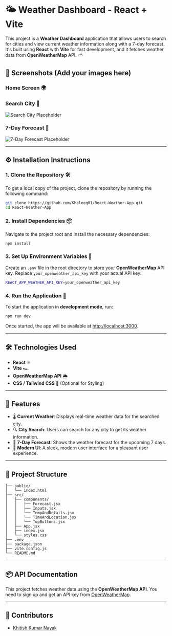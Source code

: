 
# 🌤️ Weather Dashboard - React + Vite

This project is a **Weather Dashboard** application that allows users to search for cities and view current weather information along with a 7-day forecast. It's built using **React** with **Vite** for fast development, and it fetches weather data from **OpenWeatherMap** API. ⛅

## 📸 Screenshots (Add your images here)

### Home Screen 🌍


### Search City 🔎
![Search City Placeholder](https://via.placeholder.com/800x400)

### 7-Day Forecast 📅
![7-Day Forecast Placeholder](https://via.placeholder.com/800x400)

---

## ⚙️ Installation Instructions

### 1. Clone the Repository 🛠️

To get a local copy of the project, clone the repository by running the following command:

```bash
git clone https://github.com/Khaleeq01/React-Weather-App.git
cd React-Weather-App
```

### 2. Install Dependencies 📦

Navigate to the project root and install the necessary dependencies:

```bash
npm install
```

### 3. Set Up Environment Variables 🔐

Create an `.env` file in the root directory to store your **OpenWeatherMap** API key. Replace `your_openweather_api_key` with your actual API key:

```bash
REACT_APP_WEATHER_API_KEY=your_openweather_api_key
```

### 4. Run the Application 🚀

To start the application in **development mode**, run:

```bash
npm run dev
```

Once started, the app will be available at [http://localhost:3000](http://localhost:3000).

---

## 🛠️ Technologies Used

- **React** ⚛️
- **Vite** 🏎️
- **OpenWeatherMap API** 🌦️
- **CSS / Tailwind CSS** 🎨 (Optional for Styling)

---

## 🌟 Features

- 🌡️ **Current Weather**: Displays real-time weather data for the searched city.
- 🔍 **City Search**: Users can search for any city to get its weather information.
- 📅 **7-Day Forecast**: Shows the weather forecast for the upcoming 7 days.
- 🎨 **Modern UI**: A sleek, modern user interface for a pleasant user experience.

---

## 🚧 Project Structure

```plaintext
├── public/
│   └── index.html
├── src/
│   ├── components/
│   │   ├── Forecast.jsx
│   │   ├── Inputs.jsx
│   │   └── TempAndDetails.jsx
│   │   └── TimeAndLocation.jsx
│   │   └── TopButtons.jsx
│   ├── App.jsx
│   ├── index.jsx
│   └── styles.css
├── .env
├── package.json
├── vite.config.js
└── README.md
```

---

## 📦 API Documentation

This project fetches weather data using the **OpenWeatherMap API**. You need to sign up and get an API key from [OpenWeatherMap](https://openweathermap.org/api).

---

## 👥 Contributors

- [Khitish Kumar Nayak](https://github.com/khitishkumar18)
